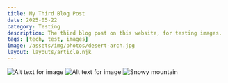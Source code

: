 ```yaml
---
title: My Third Blog Post
date: 2025-05-22
category: Testing
description: The third blog post on this website, for testing images.
tags: [tech, test, images]
image: /assets/img/photos/desert-arch.jpg
layout: layouts/article.njk
---
```


![Alt text for image](/assets/img/photos/output-cason.gif "Cason Dunking")
![Alt text for image](/assets/img/photos/output-shai.gif "Shai and-one. This image requires a lot of side-explanation and so the caption is extremely long. It may even flow onto another line in the page, which could cause it to overlap with the indicator dots. That would not be pretty!")
![Snowy mountain](/assets/img/photos/snowy-mountain.jpg "A snowy mountain in Wolf Creek, Colorado during ski season. This was a fun trip because I was in great shape and enjoyed teaching Jack to ski.")
